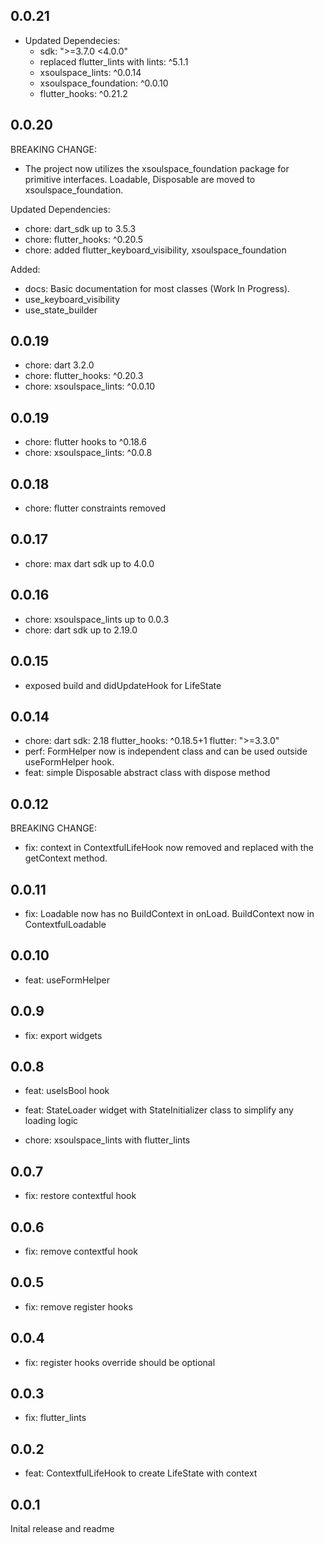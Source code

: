 ## 0.0.21

- Updated Dependecies:
  - sdk: ">=3.7.0 <4.0.0"
  - replaced flutter_lints with lints: ^5.1.1
  - xsoulspace_lints: ^0.0.14
  - xsoulspace_foundation: ^0.0.10
  - flutter_hooks: ^0.21.2

## 0.0.20

BREAKING CHANGE:

- The project now utilizes the xsoulspace_foundation package for primitive interfaces.
  Loadable, Disposable are moved to xsoulspace_foundation.

Updated Dependencies:

- chore: dart_sdk up to 3.5.3
- chore: flutter_hooks: ^0.20.5
- chore: added flutter_keyboard_visibility, xsoulspace_foundation

Added:

- docs: Basic documentation for most classes (Work In Progress).
- use_keyboard_visibility
- use_state_builder

## 0.0.19

- chore: dart 3.2.0
- chore: flutter_hooks: ^0.20.3
- chore: xsoulspace_lints: ^0.0.10

## 0.0.19

- chore: flutter hooks to ^0.18.6
- chore: xsoulspace_lints: ^0.0.8

## 0.0.18

- chore: flutter constraints removed

## 0.0.17

- chore: max dart sdk up to 4.0.0

## 0.0.16

- chore: xsoulspace_lints up to 0.0.3
- chore: dart sdk up to 2.19.0

## 0.0.15

- exposed build and didUpdateHook for LifeState

## 0.0.14

- chore:
  dart sdk: 2.18
  flutter_hooks: ^0.18.5+1
  flutter: ">=3.3.0"
- perf: FormHelper now is independent class and can be used outside useFormHelper hook.
- feat: simple Disposable abstract class with dispose method

## 0.0.12

BREAKING CHANGE:

- fix: context in ContextfulLifeHook now removed and replaced with the getContext method.

## 0.0.11

- fix: Loadable now has no BuildContext in onLoad. BuildContext now in ContextfulLoadable

## 0.0.10

- feat: useFormHelper

## 0.0.9

- fix: export widgets

## 0.0.8

- feat: useIsBool hook
- feat: StateLoader widget with StateInitializer class to simplify any loading logic

- chore: xsoulspace_lints with flutter_lints

## 0.0.7

- fix: restore contextful hook

## 0.0.6

- fix: remove contextful hook

## 0.0.5

- fix: remove register hooks

## 0.0.4

- fix: register hooks override should be optional

## 0.0.3

- fix: flutter_lints

## 0.0.2

- feat: ContextfulLifeHook to create LifeState with context

## 0.0.1

Inital release and readme
